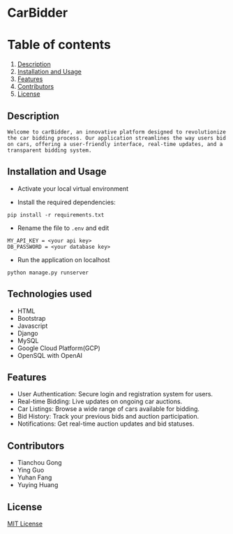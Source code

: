 # CarBidder


# Table of contents
1. [Description](#description)
2. [Installation and Usage](#installation-and-usage)
3. [Features](#features)
5. [Contributors](#contributors)
6. [License](#license)

## Description
```
Welcome to carBidder, an innovative platform designed to revolutionize the car bidding process. Our application streamlines the way users bid on cars, offering a user-friendly interface, real-time updates, and a transparent bidding system.

```
## Installation and Usage
* Activate your local virtual environment
    
* Install the required dependencies:
```
pip install -r requirements.txt
```
* Rename the file to `.env` and edit
```
MY_API_KEY = <your api key>
DB_PASSWORD = <your database key>
```
* Run the application on localhost
```
python manage.py runserver
```

## Technologies used
* HTML
* Bootstrap
* Javascript
* Django
* MySQL
* Google Cloud Platform(GCP)
* OpenSQL with OpenAI


## Features
* User Authentication: Secure login and registration system for users.
* Real-time Bidding: Live updates on ongoing car auctions.
* Car Listings: Browse a wide range of cars available for bidding.
* Bid History: Track your previous bids and auction participation.
* Notifications: Get real-time auction updates and bid statuses.


## Contributors

* Tianchou Gong
* Ying Guo
* Yuhan Fang
* Yuying Huang


## License
[MIT License](https://choosealicense.com/licenses/mit/)

